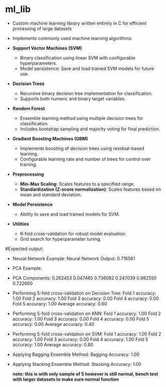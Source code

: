 # ml_lib

- Custom machine learning library written entirely in C for efficient processing of large datasets
- Implements commonly used machine learning algorithms:
- **Support Vector Machines (SVM)**
  - Binary classification using linear SVM with configurable hyperparameters.
  - Model persistence: Save and load trained SVM models for future use.

- **Decision Trees**
  - Recursive binary decision tree implementation for classification.
  - Supports both numeric and binary target variables.
  
- **Random Forest**
  - Ensemble learning method using multiple decision trees for classification.
  - Includes bootstrap sampling and majority voting for final prediction.
  
- **Gradient Boosting Machines (GBM)**
  - Implements boosting of decision trees using residual-based learning.
  - Configurable learning rate and number of trees for control over training.
  
- **Preprocessing**
  - **Min-Max Scaling**: Scales features to a specified range.
  - **Standardization (Z-score normalization)**: Scales features based on mean and standard deviation.
  
- **Model Persistence**
  - Ability to save and load trained models for SVM.
  
- **Utilities**
  - K-fold cross-validation for robust model evaluation.
  - Grid search for hyperparameter tuning.


#Expected output:

- Neural Network Example:
  Neural Network Output: 0.716561

- PCA Example:
- PCA Components:
  0.262453 0.047465 0.736082 
  0.247039 0.982550 0.722660 
- Performing 5-fold cross-validation on Decision Tree:
  Fold 1 accuracy: 1.00
  Fold 2 accuracy: 1.00
  Fold 3 accuracy: 0.00
  Fold 4 accuracy: 0.00
  Fold 5 accuracy: 1.00
  Average accuracy: 0.60
- Performing 5-fold cross-validation on KNN:
  Fold 1 accuracy: 1.00
  Fold 2 accuracy: 1.00
  Fold 3 accuracy: 0.00
  Fold 4 accuracy: 0.00
  Fold 5 accuracy: 0.00
Average accuracy: 0.40
- Performing 5-fold cross-validation on SVM:
  Fold 1 accuracy: 1.00
  Fold 2 accuracy: 1.00
  Fold 3 accuracy: 0.00
  Fold 4 accuracy: 1.00
  Fold 5 accuracy: 1.00
  Average accuracy: 0.80
- Applying Bagging Ensemble Method:
  Bagging Accuracy: 1.00
- Applying Stacking Ensemble Method:
  Stacking Accuracy: 1.00

  **note: this is with only sample of 5 however is still normal, bench test with larger datasets to make sure normal function**
